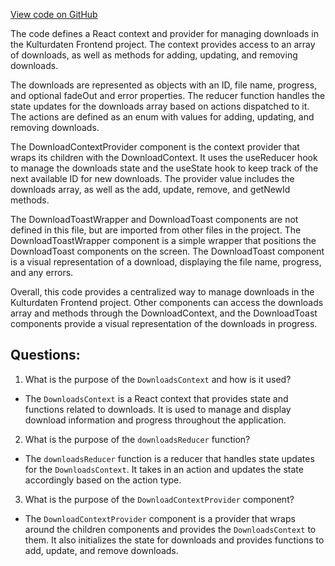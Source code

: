 [View code on GitHub](https://github.com/technologiestiftung/kulturdaten-frontend/blob/master/components/Download/DownloadContext.tsx)

The code defines a React context and provider for managing downloads in the Kulturdaten Frontend project. The context provides access to an array of downloads, as well as methods for adding, updating, and removing downloads. 

The downloads are represented as objects with an ID, file name, progress, and optional fadeOut and error properties. The reducer function handles the state updates for the downloads array based on actions dispatched to it. The actions are defined as an enum with values for adding, updating, and removing downloads. 

The DownloadContextProvider component is the context provider that wraps its children with the DownloadContext. It uses the useReducer hook to manage the downloads state and the useState hook to keep track of the next available ID for new downloads. The provider value includes the downloads array, as well as the add, update, remove, and getNewId methods. 

The DownloadToastWrapper and DownloadToast components are not defined in this file, but are imported from other files in the project. The DownloadToastWrapper component is a simple wrapper that positions the DownloadToast components on the screen. The DownloadToast component is a visual representation of a download, displaying the file name, progress, and any errors. 

Overall, this code provides a centralized way to manage downloads in the Kulturdaten Frontend project. Other components can access the downloads array and methods through the DownloadContext, and the DownloadToast components provide a visual representation of the downloads in progress.
## Questions: 
 1. What is the purpose of the `DownloadsContext` and how is it used?
- The `DownloadsContext` is a React context that provides state and functions related to downloads. It is used to manage and display download information and progress throughout the application.

2. What is the purpose of the `downloadsReducer` function?
- The `downloadsReducer` function is a reducer that handles state updates for the `DownloadsContext`. It takes in an action and updates the state accordingly based on the action type.

3. What is the purpose of the `DownloadContextProvider` component?
- The `DownloadContextProvider` component is a provider that wraps around the children components and provides the `DownloadsContext` to them. It also initializes the state for downloads and provides functions to add, update, and remove downloads.